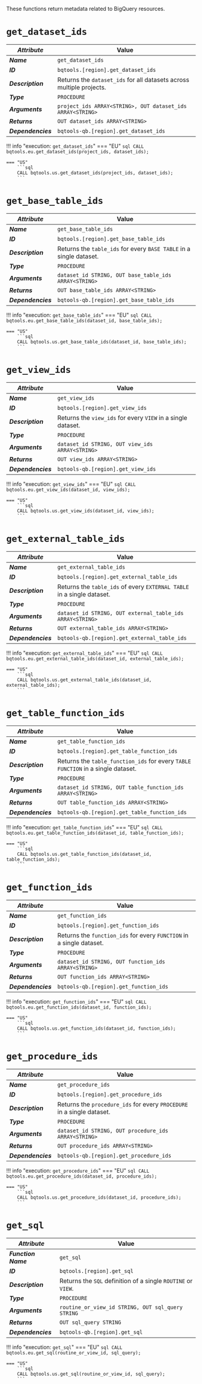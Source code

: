 These functions return metadata related to BigQuery resources.

# **`get_dataset_ids`**
_**Attribute**_ | Value
--- | ---
_**Name**_ | `get_dataset_ids`
_**ID**_ | `bqtools.[region].get_dataset_ids`
_**Description**_ | Returns the `dataset_ids` for all datasets across multiple projects.
_**Type**_ | `PROCEDURE`
_**Arguments**_ | `project_ids ARRAY<STRING>, OUT dataset_ids ARRAY<STRING>`
_**Returns**_ | `OUT dataset_ids ARRAY<STRING>`
_**Dependencies**_ | `bqtools-qb.[region].get_dataset_ids`

!!! info "execution: `get_dataset_ids`"
    === "EU"
        ```sql
        CALL bqtools.eu.get_dataset_ids(project_ids, dataset_ids);
        ```

    === "US"
        ```sql
        CALL bqtools.us.get_dataset_ids(project_ids, dataset_ids);
        ```

# **`get_base_table_ids`**
_**Attribute**_ | Value
--- | ---
_**Name**_ | `get_base_table_ids`
_**ID**_ | `bqtools.[region].get_base_table_ids`
_**Description**_ | Returns the `table_ids` for every `BASE TABLE` in a single dataset.
_**Type**_ | `PROCEDURE`
_**Arguments**_ | `dataset_id STRING, OUT base_table_ids ARRAY<STRING>`
_**Returns**_ | `OUT base_table_ids ARRAY<STRING>`
_**Dependencies**_ | `bqtools-qb.[region].get_base_table_ids`

!!! info "execution: `get_base_table_ids`"
    === "EU"
        ```sql
        CALL bqtools.eu.get_base_table_ids(dataset_id, base_table_ids);
        ```

    === "US"
        ```sql
        CALL bqtools.us.get_base_table_ids(dataset_id, base_table_ids);
        ```

# **`get_view_ids`**
_**Attribute**_ | Value
--- | ---
_**Name**_ | `get_view_ids`
_**ID**_ | `bqtools.[region].get_view_ids`
_**Description**_ | Returns the `view_ids` for every `VIEW` in a single dataset.
_**Type**_ | `PROCEDURE`
_**Arguments**_ | `dataset_id STRING, OUT view_ids ARRAY<STRING>`
_**Returns**_ | `OUT view_ids ARRAY<STRING>`
_**Dependencies**_ | `bqtools-qb.[region].get_view_ids`

!!! info "execution: `get_view_ids`"
    === "EU"
        ```sql
        CALL bqtools.eu.get_view_ids(dataset_id, view_ids);
        ```

    === "US"
        ```sql
        CALL bqtools.us.get_view_ids(dataset_id, view_ids);
        ```

# **`get_external_table_ids`**
_**Attribute**_ | Value
--- | ---
_**Name**_ | `get_external_table_ids`
_**ID**_ | `bqtools.[region].get_external_table_ids`
_**Description**_ | Returns the `table_ids` of every `EXTERNAL TABLE` in a single dataset.
_**Type**_ | `PROCEDURE`
_**Arguments**_ | `dataset_id STRING, OUT external_table_ids ARRAY<STRING>`
_**Returns**_ | `OUT external_table_ids ARRAY<STRING>`
_**Dependencies**_ | `bqtools-qb.[region].get_external_table_ids`

!!! info "execution: `get_external_table_ids`"
    === "EU"
        ```sql
        CALL bqtools.eu.get_external_table_ids(dataset_id, external_table_ids);
        ```

    === "US"
        ```sql
        CALL bqtools.us.get_external_table_ids(dataset_id, external_table_ids);
        ```

# **`get_table_function_ids`**
_**Attribute**_ | Value
--- | ---
_**Name**_ | `get_table_function_ids`
_**ID**_ | `bqtools.[region].get_table_function_ids`
_**Description**_ | Returns the `table_function_ids` for every `TABLE FUNCTION` in a single dataset.
_**Type**_ | `PROCEDURE`
_**Arguments**_ | `dataset_id STRING, OUT table_function_ids ARRAY<STRING>`
_**Returns**_ | `OUT table_function_ids ARRAY<STRING>`
_**Dependencies**_ | `bqtools-qb.[region].get_table_function_ids`

!!! info "execution: `get_table_function_ids`"
    === "EU"
        ```sql
        CALL bqtools.eu.get_table_function_ids(dataset_id, table_function_ids);
        ```

    === "US"
        ```sql
        CALL bqtools.us.get_table_function_ids(dataset_id, table_function_ids);
        ```

# **`get_function_ids`**
_**Attribute**_ | Value
--- | ---
_**Name**_ | `get_function_ids`
_**ID**_ | `bqtools.[region].get_function_ids`
_**Description**_ | Returns the `function_ids` for every `FUNCTION` in a single dataset.
_**Type**_ | `PROCEDURE`
_**Arguments**_ | `dataset_id STRING, OUT function_ids ARRAY<STRING>`
_**Returns**_ | `OUT function_ids ARRAY<STRING>`
_**Dependencies**_ | `bqtools-qb.[region].get_function_ids`

!!! info "execution: `get_function_ids`"
    === "EU"
        ```sql
        CALL bqtools.eu.get_function_ids(dataset_id, function_ids);
        ```

    === "US"
        ```sql
        CALL bqtools.us.get_function_ids(dataset_id, function_ids);
        ```

# **`get_procedure_ids`**
_**Attribute**_ | Value
--- | ---
_**Name**_ | `get_procedure_ids`
_**ID**_ | `bqtools.[region].get_procedure_ids`
_**Description**_ | Returns the `procedure_ids` for every `PROCEDURE` in a single dataset.
_**Type**_ | `PROCEDURE`
_**Arguments**_ | `dataset_id STRING, OUT procedure_ids ARRAY<STRING>`
_**Returns**_ | `OUT procedure_ids ARRAY<STRING>`
_**Dependencies**_ | `bqtools-qb.[region].get_procedure_ids`

!!! info "execution: `get_procedure_ids`"
    === "EU"
        ```sql
        CALL bqtools.eu.get_procedure_ids(dataset_id, procedure_ids);
        ```

    === "US"
        ```sql
        CALL bqtools.us.get_procedure_ids(dataset_id, procedure_ids);
        ```

# **`get_sql`**
_**Attribute**_ | Value
--- | ---
_**Function Name**_ | `get_sql`
_**ID**_ | `bqtools.[region].get_sql`
_**Description**_ | Returns the `SQL` definition of a single `ROUTINE` or `VIEW`.
_**Type**_ | `PROCEDURE`
_**Arguments**_ | `routine_or_view_id STRING, OUT sql_query STRING`
_**Returns**_ | `OUT sql_query STRING`
_**Dependencies**_ | `bqtools-qb.[region].get_sql`

!!! info "execution: `get_sql`"
    === "EU"
        ```sql
        CALL bqtools.eu.get_sql(routine_or_view_id, sql_query);
        ```

    === "US"
        ```sql
        CALL bqtools.us.get_sql(routine_or_view_id, sql_query);
        ```
